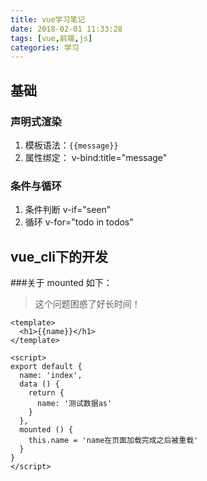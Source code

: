 ```yaml
---
title: vue学习笔记
date: 2018-02-01 11:33:28
tags: [vue,前端,js]
categories: 学习
---
```

## 基础

### 声明式渲染

1. 模板语法：`{{message}}`
2. 属性绑定： v-bind:title="message"

### 条件与循环

1. 条件判断 v-if="seen"
2. 循环 v-for="todo in todos"


## vue_cli下的开发

###关于 mounted 如下：
> 这个问题困惑了好长时间！

```
<template>
  <h1>{{name}}</h1>
</template>

<script>
export default {
  name: 'index',
  data () {
    return {
      name: '测试数据as'
    }
  },
  mounted () {
    this.name = 'name在页面加载完成之后被重载'
  }
}
</script>
```